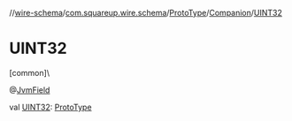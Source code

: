 //[wire-schema](../../../../index.md)/[com.squareup.wire.schema](../../index.md)/[ProtoType](../index.md)/[Companion](index.md)/[UINT32](-u-i-n-t32.md)

# UINT32

[common]\

@[JvmField](https://kotlinlang.org/api/latest/jvm/stdlib/kotlin.jvm/-jvm-field/index.html)

val [UINT32](-u-i-n-t32.md): [ProtoType](../index.md)

